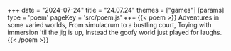+++
date = "2024-07-24"
title = "24.07.24"
themes = ["games"]
[params]
  type = 'poem'
  pageKey = 'src/poem.js'
+++
{{< poem >}}
Adventures in some varied worlds,
From simulacrum to a bustling court,
Toying with immersion 'til the jig is up,
Instead the goofy world just played for laughs.
{{< /poem >}}